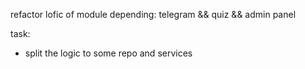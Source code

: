 

refactor lofic of module depending: telegram && quiz && admin panel 


task:
 - split the logic to some repo and services 